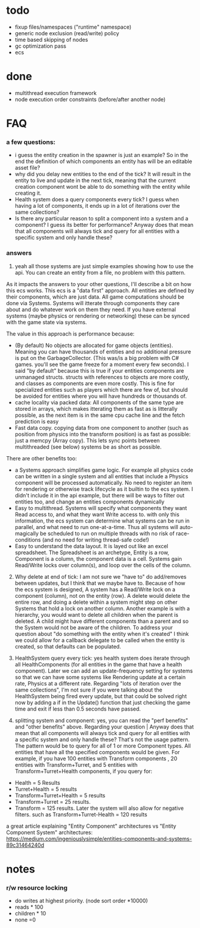 ﻿

# todo

- fixup files/namespaces ("runtime" namespace)
- generic node exclusion (read/write) policy
- time based skipping of nodes
- gc optimization pass
- ecs

# done

- multithread execution framework
- node execution order constraints (before/after another node)











# FAQ

### a few questions:
- i guess the entity creation in the spawner is just an example? So in the end the definition of which components an entity has will be an editable asset file?
- why did you delay new entities to the end of the tick? It will result in the entity to live and update in the next tick, meaning that the current creation component wont be able to do something with the entity while creating it.
- Health system does a query components every tick? I guess when having a lot of components, it ends up in a lot of iterations over the same collections?
- Is there any particular reason to split a component into a system and a component? I guess its better for performance? Anyway does that mean that all components will always tick and query for all entities with a specific system and only handle these?

### answers
1) yeah all those systems are just simple examples showing how to use the api.     You can create an entity from a file, no problem with this pattern.

As it impacts the answers to your other questions, I'll describe a bit on how this ecs works.
This ecs is a "data first" approach.  All entities are defined by their components, which are just data.   All game computations should be done via Systems.  Systems will itterate through components they care about and do whatever work on them they need.  If you have external systems (maybe physics or rendering or networking) these can be synced with the game state via systems.

The value in this approach is performance because:
- (By default) No objects are allocated for game objects (entities).  Meaning you can have thousands of entities and no additional pressure is put on the GarbageCollector.  (This was/is a big problem with C# games.  you'll see the game freeze for a moment every few seconds).  I said "by default" because this is true if your entities components are unmanaged structs.   structs with references to objects are more costly, and classes as components are even more costly.  This is fine for specialized entities such as players which there are few of, but should be avoided for entities where you will have hundreds or thousands of.
- cache locality via packed data:  All components of the same type are stored in arrays, which makes itterating them as fast as is litterally possible, as the next item is in the same cpu cache line and the fetch prediction is easy
- Fast data copy.   copying data from one component to another (such as position from physics into the transform position)  is as fast as possible:  just a memcpy (Array copy).  This lets sync points between multithreaded (see below) systems be as short as possible.

There are other benefits too:
- a Systems approach simplifies game logic.  For example all physics code can be written in a single system and all entities that include a Physics component will be processed automatically.    No need to register an item for rendering or otherwise track lifecycle as it builtin to  the ecs system.   I didn't include it in the api example, but there will be ways to filter out entities too, and change an entities components dynamically
- Easy to multithread.  Systems will specify what components they want Read access to, and what they want Write access to.  with only this information, the ecs system can determine what systems can be run in parallel, and what need to run one-at-a-time.  Thus all systems will auto-magically be scheduled to run on multiple threads with no risk of race-conditions (and no need for writing thread-safe code!) 
- Easy to understand the data layout.  It is layed out like an excel spreadsheet.  The Spreadsheet is an archetype,   Entity is a row, Component is a column,   the component data is a cell.   Systems gain Read/Write locks over column(s), and loop over the cells of the column.


2) Why delete at end of tick:   I am not sure we "have to" do add/removes between updates, but I think that we maybe have to.        Because of how the ecs system is designed, A system has a Read/Write lock on a component (column), not on the entity (row).  A delete would delete the entire row, and doing a delete within a system might step on other Systems that hold a lock on another column.  Another example is with a hierarchy, you would want to delete all children when the parent is deleted.  A child might have different components than a parent and so the System would not be aware of the children.
To address your question about "do something with the entity when it's created" I think we could allow for a callback delegate to be called when the entity is created, so that defaults can be populated.

3) HealthSystem query every tick:  yes health system does iterate through all HealthComponents (for all entities in the game that have a health component).  Later we can add an update-frequency setting for systems so that we can have some systems like Rendering update at a certain rate, Physics at a different rate.      Regarding "lots of iteration over the same collections", I'm not sure if you were talking about the HealthSystem being fired every update, but that could be solved right now by adding a if in the Update() function that  just checking the game time and exit if less than 0.5 seconds have passed.

4) splitting system and component:  yes, you can read the "perf benefits" and "other benefits" above.  Regarding your question
 | Anyway does that mean that all components will always tick and query for all entities with a specific system and only handle these?
That's not the usage pattern.  The pattern would be to query for all of 1 or more Component types.   All entities that have all the specified components would be given.
For example, if you have 100 entities with Transform components , 20 entities with Transform+Turret, and 5 entities with Transform+Turret+Health components, if you query for:
- Health = 5 Results
- Turret+Health = 5 results
- Transform+Turret+Health = 5 results
-  Transform+Turret = 25 results.
- Transform = 125 results.
Later the system will also allow for negative filters.  such as Transform+Turret-Health = 120 results



 a great article explaining "Entity Component" architectures vs "Entity Component System" architectures: https://medium.com/ingeniouslysimple/entities-components-and-systems-89c31464240d





 # notes

 ### r/w resource locking

 - do writes at highest priority.  (node sort order *10000)
 - reads * 100
 - children * 10
 - none =0

